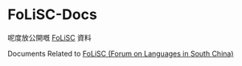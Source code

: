 # FoLiSC-Docs

呢度放公開嘅 [FoLiSC](https://jyutjam.org/folisc/) 資料

Documents Related to [FoLiSC (Forum on Languages in South China)](https://jyutjam.org/folisc/)

